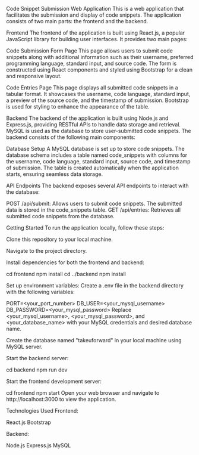 Code Snippet Submission Web Application
This is a web application that facilitates the submission and display of code snippets. The application consists of two main parts: the frontend and the backend.


Frontend
The frontend of the application is built using React.js, a popular JavaScript library for building user interfaces. It provides two main pages:

Code Submission Form Page
This page allows users to submit code snippets along with additional information such as their username, preferred programming language, standard input, and source code. The form is constructed using React components and styled using Bootstrap for a clean and responsive layout.

Code Entries Page
This page displays all submitted code snippets in a tabular format. It showcases the username, code language, standard input, a preview of the source code, and the timestamp of submission. Bootstrap is used for styling to enhance the appearance of the table.


Backend
The backend of the application is built using Node.js and Express.js, providing RESTful APIs to handle data storage and retrieval. MySQL is used as the database to store user-submitted code snippets. The backend consists of the following main components:

Database Setup
A MySQL database is set up to store code snippets. The database schema includes a table named code_snippets with columns for the username, code language, standard input, source code, and timestamp of submission. The table is created automatically when the application starts, ensuring seamless data storage.

API Endpoints
The backend exposes several API endpoints to interact with the database:

POST /api/submit: Allows users to submit code snippets. The submitted data is stored in the code_snippets table.
GET /api/entries: Retrieves all submitted code snippets from the database.


Getting Started
To run the application locally, follow these steps:

Clone this repository to your local machine.

Navigate to the project directory.

Install dependencies for both the frontend and backend:

cd frontend
npm install
cd ../backend
npm install

Set up environment variables:
Create a .env file in the backend directory with the following variables:

PORT=<your_port_number>
DB_USER=<your_mysql_username>
DB_PASSWORD=<your_mysql_password>
Replace <your_mysql_username>, <your_mysql_password>, and <your_database_name> with your MySQL credentials and desired database name.

Create the database named "takeuforward" in your local machine using MySQL server.

Start the backend server:

cd backend
npm run dev

Start the frontend development server:

cd frontend
npm start
Open your web browser and navigate to http://localhost:3000 to view the application.

Technologies Used
Frontend:

React.js
Bootstrap


Backend:

Node.js
Express.js
MySQL